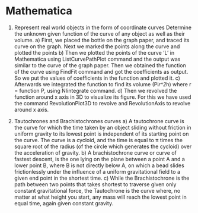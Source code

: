 # Mathematica
1) Represent real world objects in the form of coordinate curves
Determine the unknown given function of the curve of any object as well as their volume.
a) First, we placed the bottle on the graph paper, and traced its curve on the graph. Next we marked the points along
the curve and plotted the points
b) Then we plotted the points of the curve ‘L’ in Mathematica using ListCurvePathPlot command and the output
was similar to the curve of the graph paper. Then we obtained the function of the curve using FindFit command
and got the coefficients as output. So we put the values of coefficients in the function and plotted it.
c) Afterwards we integrated the function to find its volume (Pi*r^2*h) where r = function P, using NIintegrate
command.
d) Then we revolved the function around x axis in 3D to visualize its figure. For this we have used the command
RevolutionPlot3D to revolve and RevolutionAxis to revolve around x axis.

2) Tautochrones and Brachistochrones curves
a) A tautochrone curve is the curve for which the time taken by an object sliding without friction in uniform gravity to its lowest point is independent of its starting point on the curve. The curve is a cycloid, and the time is equal to π times the square root of the radius (of the circle which generates the cycloid) over the acceleration of gravity.
b) A brachistochrone curve or curve of fastest descent, is the one lying on the plane between a point A and a lower point B, where B is not directly below A, on which a bead slides frictionlessly under the influence of a uniform gravitational field to a given end point in the shortest time.
c) While the Brachistochrone is the path between two points that takes shortest to traverse given only constant gravitational force, the Tautochrone is the curve where, no matter at what height you start, any mass will reach the lowest point in equal time, again given constant gravity.

